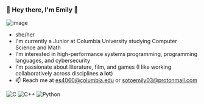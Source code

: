 ### 🦉 Hey there, I'm Emily 🦉
![image](https://user-images.githubusercontent.com/52178869/216449445-a4058d49-75b7-4e03-afcf-ced5c5a3ba26.png)

<!--
**esot0/esot0** is a ✨ _special_ ✨ repository because its `README.md` (this file) appears on your GitHub profile.

Here are some ideas to get you started:

- 🔭 I’m currently working on ...
- 🌱 I’m currently learning ...
- 👯 I’m looking to collaborate on ...
- 🤔 I’m looking for help with ...
- 💬 Ask me about ...
- 📫 How to reach me: ...
- 😄 Pronouns: ...
- ⚡ Fun fact: ...
-->
- she/her
- I'm currently a Junior at Columbia University studying Computer Science and Math
- I'm interested in high-performance systems programming, programming languages, and cybersecurity
- I'm passionate about literature, film, and games (I like working collaboratively across disciplines **a lot**)
- 📫 Reach me at es4060@columbia.edu or sotoemily03@protonmail.com

![C](https://img.shields.io/badge/c-%2300599C.svg?style=for-the-badge&logo=c&logoColor=white) ![C++](https://img.shields.io/badge/c++-%2300599C.svg?style=for-the-badge&logo=c%2B%2B&logoColor=white) ![Python](https://img.shields.io/badge/python-3670A0?style=for-the-badge&logo=python&logoColor=ffdd54)
